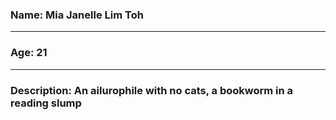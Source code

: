 ### Name: Mia Janelle Lim Toh

----

### Age: 21

----

### Description: An ailurophile with no cats, a bookworm in a reading slump
